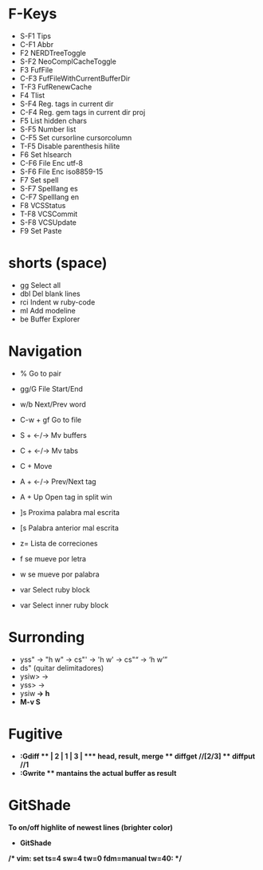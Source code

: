 # F-Keys

* S-F1  Tips
* C-F1  Abbr
* F2    NERDTreeToggle
* S-F2  NeoComplCacheToggle
* F3    FufFile
* C-F3  FufFileWithCurrentBufferDir
* T-F3  FufRenewCache
* F4    Tlist
* S-F4  Reg. tags in current dir
* C-F4  Reg. gem tags in current dir proj
* F5    List hidden chars
* S-F5  Number list
* C-F5  Set cursorline cursorcolumn
* T-F5  Disable parenthesis hilite
* F6    Set hlsearch
* C-F6  File Enc utf-8
* S-F6  File Enc iso8859-15
* F7    Set spell
* S-F7  Spelllang es
* C-F7  Spelllang en
* F8    VCSStatus
* T-F8  VCSCommit
* S-F8  VCSUpdate
* F9    Set Paste

# <leader> shorts (space)

* gg    Select all
* dbl   Del blank lines
* rci   Indent w ruby-code
* ml    Add modeline
* be    Buffer Explorer

# Navigation

* %           Go to pair
* gg/G        File Start/End
* w/b         Next/Prev word
* C-w + gf    Go to file
* S + <-/->   Mv buffers
* C + <-/->   Mv tabs
* C + <hjkl>  Move
* A + <-/->   Prev/Next tag
* A + Up      Open tag in split win

* ]s    Proxima palabra mal escrita
* [s    Palabra anterior mal escrita
* z=    Lista de correciones

* <leader><leader>f   se mueve por letra
* <leader><leader>w   se mueve por palabra

* var   Select ruby block
* var   Select inner ruby block

# Surronding

* yss" -> "h w" -> cs"' -> 'h w' -> cs"<q> -> <q>h w</q>
* ds" (quitar delimitadores)
* ysiw> -> <h>
* yss> -> <h w>
* ysiw<b> -> <b>h</b>
* M-v S<p class=x>

# Fugitive

* :Gdiff
** |  2  |  1  |  3  |
*** head, result, merge
** diffget //[2/3]
** diffput //1
* :Gwrite
** mantains the actual buffer as result

# GitShade

To on/off highlite of newest lines
(brighter color)

* GitShade

/* vim: set ts=4 sw=4 tw=0 fdm=manual tw=40: */
